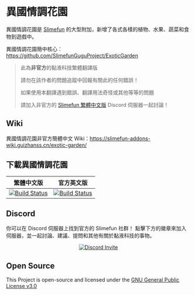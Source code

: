 # 異國情調花園

異國情調花園是 [Slimefun](https://github.com/TheBusyBiscuit/Slimefun4) 的大型附加，新增了各式各樣的植物、水果、蔬菜和食物到遊戲中。

異國情調花園簡中核心：https://github.com/SlimefunGuguProject/ExoticGarden

> 此為**非官方**的黏液科技繁體翻譯版
>
> 請勿在該作者的問題追蹤中回報有關此的任何錯誤！
>
> 如果使用本翻譯遇到錯誤、翻譯用法奇怪或其他等等的問題
>
> 請加入非官方的 [Slimefun 繁體中文版][TraditionalChinese-DiscordLink] Discord 伺服器一起討論！

## Wiki

異國情調花園非官方簡體中文 Wiki：https://slimefun-addons-wiki.guizhanss.cn/exotic-garden/

## 下載異國情調花園

| 繁體中文版 | 官方英文版 |
| -------- | -------- |
| [![Build Status][TraditionalChinese-Badge]][TraditionalChinese-Link] | [![Build Status][Official-Badge]][Official-Link] |

[TraditionalChinese-Badge]: https://xmikux.github.io/builds/SlimeTraditionalTranslation/ExoticGarden/master/badge.svg
[TraditionalChinese-Link]: https://xmikux.github.io/builds/SlimeTraditionalTranslation/ExoticGarden/master/
[TraditionalChinese-DiscordLink]: https://discord.gg/GF4CwjFXT9
[Official-Badge]: https://thebusybiscuit.github.io/builds/TheBusyBiscuit/ExoticGarden/master/badge.svg
[Official-Link]: https://thebusybiscuit.github.io/builds/TheBusyBiscuit/ExoticGarden/master/

## Discord
你可以在 Discord 伺服器上找到官方的 Slimefun 社群！
點擊下方的徽章來加入伺服器，並一起討論、建議、提問和其他有關於黏液科技的事物。
<p align="center">
  <a href="https://discord.gg/fsD4Bkh">
    <img src="https://img.shields.io/discord/565557184348422174?color=7289DA&label=Discord&style=for-the-badge" alt="Discord Invite"/>
  </a>
</p>

## Open Source
This Project is open-source and licensed under the [GNU General Public License v3.0](https://github.com/TheBusyBiscuit/ExoticGarden/blob/master/LICENSE)
